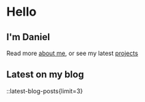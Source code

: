 # Hello

## I'm Daniel

Read more [about me](/about), or see my latest [projects](/projects)

## Latest on my blog

::latest-blog-posts{limit=3}
